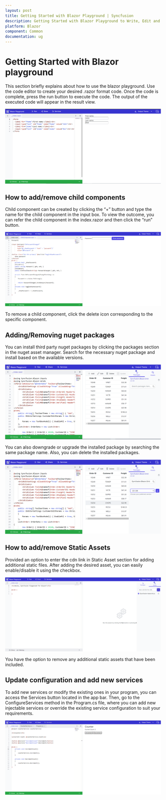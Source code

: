 ```yaml
---
layout: post
title: Getting Started with Blazor Playground | Syncfusion
description: Getting Started with Blazor Playground to Write, Edit and Compile for Blazor Components
platform: Blazor
component: Common
documentation: ug
---
```

# Getting Started with Blazor playground

This section briefly explains about how to use the blazor playground.
Use the code editor to create your desired  .razor format code. Once the code is complete, press the run button to execute the code. The output of the executed code will appear in the result view.

![Getting Started with Blazor playground](images/getting_started.png)

## How to add/remove child components

Child component can be created by clicking the “+” button and type the name for the child component in the input box. To view the outcome, you can refer the child component in the index.razor and then click the “run” button. 

![Adding child components in Blazor playgorund](images/ChildComponent.png)

To remove a child component, click the delete icon corresponding to the specific component.

## Adding/Removing nuget packages

You can install third party nuget packages by clicking the packages section in the nuget asset manager. Search for the necessary nuget package and install based on the available versions. 

![Adding Nuget Packages](images/Nuget_Packages.png)

You can also downgrade or upgrade the installed package by searching the same package name. Also, you can delete the installed packages.

![Upgrading Nuget Packages](images/Upgrade.png)

## How to add/remove Static Assets

Provided an option to enter the cdn link in Static Asset section for adding additional static files. After adding the desired asset, you can easily enable/disable it using the checkbox. 

![Adding/Removing static assets](images/Adding_StaticAssets.png)

You have the option to remove any additional static assets that have been included.

## Update configuration and add new services

To add new services or modify the existing ones in your program, you can access the Services button located in the app bar.
Then, go to the ConfigureServices method in the Program.cs file, where you can add new injectable services or override the existing service configuration to suit your requirements.

![Add new services](images/Configuring_Services.png)

